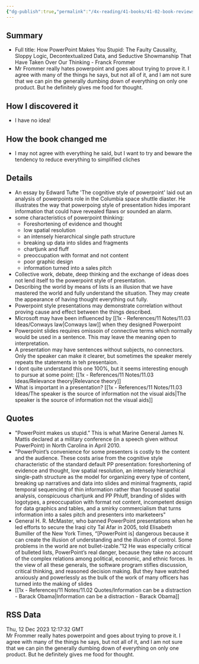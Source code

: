 ```yaml
---
{"dg-publish":true,"permalink":"/4x-reading/41-books/41-02-book-reviews/how-powerpoint-makes-you-stupid-franck-frommer/","title":"How Powerpoint makes you stupid","dgShowBacklinks":false}
---
```



## Summary
- Full title: How PowerPoint Makes You Stupid: The Faulty Causality, Sloppy Logic, Decontextualized Data, and Seductive Showmanship That Have Taken Over Our Thinking - Franck Frommer
- Mr Frommer really hates powerpoint and goes about trying to prove it. I agree with many of the things he says, but not all of it, and I am not sure that we can pin the generally dumbing down of everything on only one product. But he definitely gives me food for thought.


## How I discovered it
- I have no idea!

## How the book changed me
- I may not agree with everything he said, but I want to try and beware the tendency to reduce everything to simplified cliches

## Details
- An essay by Edward Tufte 'The cognitive style of powerpoint' laid out an analysis of powerpoints role in the Columbia space shuttle diaster. He illustrates the way that powerpoing style of presentation hides imporant information that could have revealed flaws or sounded an alarm.
- some characteristics of powerpoint thinking:
	- Foreshortening of evidence and thought
	- low spatial resolution
	- an intensely hierarchical single path structure
	- breaking up data into slides and fragments
	- chartjunk and fluff
	- preoccupation with format and not content
	- poor graphic design
	- information turned into a sales pitch
- Collective work, debate, deep thinking and the exchange of ideas does not lend itself to the powerpoint style of presentation.
- Describing the world by means of lists is an illusion that we have mastered the world and fully understand the situation. They may create the appearance of having thought everything out fully.
- Powerpoint style presentations may demonstrate correlation without proving cause and effect between the things described.
- Microsoft may have been influenced by [[1x - References/11 Notes/11.03 Ideas/Conways law\|Conways law]] when they designed Powerpoint
- Powerpoint slides requires omissoin of connective terms which normally would be used in a sentence. This may leave the meaning open to interpretation.
- A presentation may have sentences without subjects, no connectors. Only the speaker can make it clearer, but sometimes the speaker merely repeats the statements in teh presentaion.
- I dont quite understand this one 100%, but it seems interesting enough to pursue at some point: [[1x - References/11 Notes/11.03 Ideas/Relevance theory\|Relevance theory]]
- What is important in a presentation? [[1x - References/11 Notes/11.03 Ideas/The speaker is the source of information not the visual aids\|The speaker is the source of information not the visual aids]]

## Quotes
- "PowerPoint makes us stupid.” This is what Marine General James N. Mattis declared at a military conference (in a speech given without PowerPoint) in North Carolina in April 2010.
- "PowerPoint’s convenience for some presenters is costly to the content and the audience. These costs arise from the cognitive style characteristic of the standard default PP presentation: foreshortening of evidence and thought, low spatial resolution, an intensely hierarchical single-path structure as the model for organizing every type of content, breaking up narratives and data into slides and minimal fragments, rapid temporal sequencing of thin information rather than focused spatial analysis, conspicuous chartjunk and PP Phluff, branding of slides with logotypes, a preoccupation with format not content, incompetent design for data graphics and tables, and a smirky commercialism that turns information into a sales pitch and presenters into marketeers"
- General H. R. McMaster, who banned PowerPoint presentations when he led efforts to secure the Iraqi city Tal Afar in 2005, told Elisabeth Bumiller of the New York Times, “[PowerPoint is] dangerous because it can create the illusion of understanding and the illusion of control. Some problems in the world are not bullet-izable.”12 He was especially critical of bulleted lists, PowerPoint’s real danger, because they take no account of the complex relations among political, economic, and ethnic forces. In the view of all these generals, the software program stifles discussion, critical thinking, and reasoned decision making. But they have watched anxiously and powerlessly as the bulk of the work of many officers has turned into the making of slides
- [[1x - References/11 Notes/11.02 Quotes/Information can be a distraction - Barack Obama\|Information can be a distraction - Barack Obama]]

## RSS Data
<div class='date'>Thu, 12 Dec 2023 12:17:32 GMT</div>
<div class='description'>Mr Frommer really hates powerpoint and goes about trying to prove it. I agree with many of the things he says, but not all of it, and I am not sure that we can pin the generally dumbing down of everything on only one product. But he definitely gives me food for thought.</div>